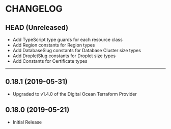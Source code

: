 CHANGELOG
=========

## HEAD (Unreleased)
* Add TypeScript type guards for each resource class
* Add Region constants for Region types
* Add DatabaseSlug constants for Database Cluster size types
* Add DropletSlug constants for Droplet size types
* Add Constants for Certificate types

---

## 0.18.1 (2019-05-31)
* Upgraded to v1.4.0 of the Digital Ocean Terraform Provider

## 0.18.0 (2019-05-21)
* Initial Release

